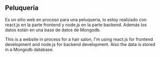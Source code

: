 ## Peluqueria 

Es un sitio web en proceso para una peluqueria, lo estoy realizado con react.js en la parte frontend y node.js en la parte backend. 
Además los datos están en una base de datos de Mongodb.

This is a website in process for a hair salon, I'm using react.js for frontend development and node.js for backend development. 
Also the data is stored in a Mongodb database.

